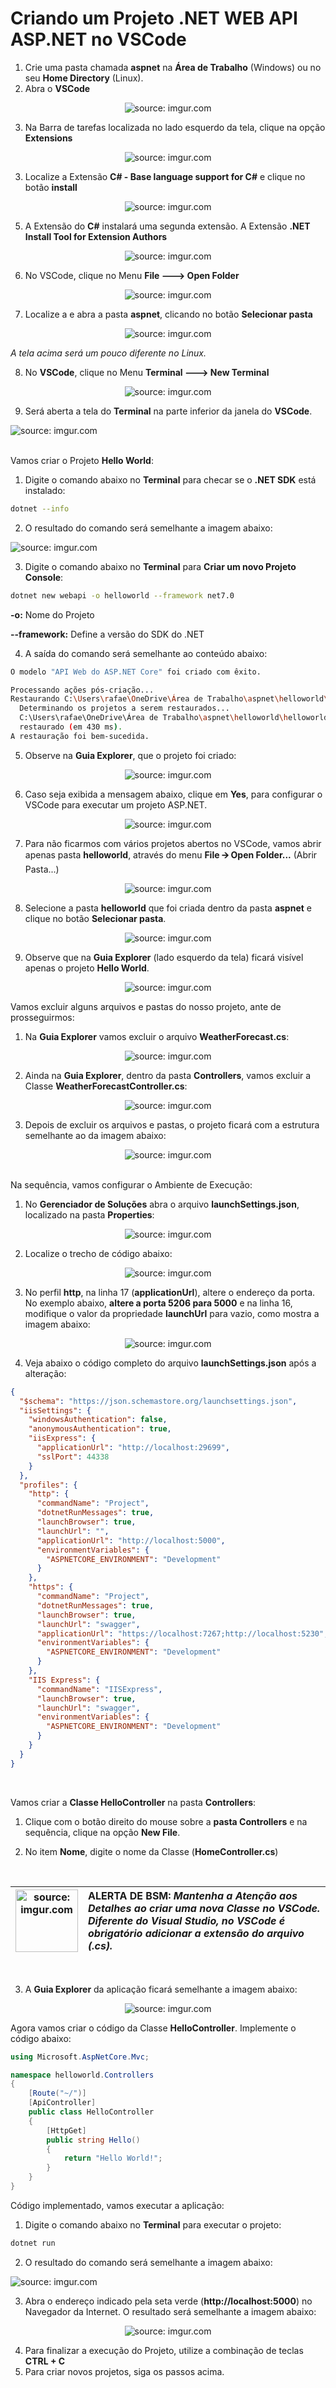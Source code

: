 <h1>Criando um Projeto .NET WEB API ASP.NET no VSCode</h1>



1. Crie uma pasta chamada **aspnet** na **Área de Trabalho** (Windows) ou no seu **Home Directory** (Linux).
2. Abra o **VSCode**

<div align="center"><img src="https://i.imgur.com/QYvTz5z.png" title="source: imgur.com" /></div>

3. Na Barra de tarefas localizada no lado esquerdo da tela, clique na opção **Extensions**

<div align="center"><img src="https://i.imgur.com/v5nFOS5.png" title="source: imgur.com" /></div>

3. Localize a Extensão **C# - Base language support for C#** e clique no botão **install**

<div align="center"><img src="https://i.imgur.com/jQCG40D.png" title="source: imgur.com" /></div>

5. A Extensão do **C#** instalará uma segunda extensão. A Extensão **.NET Install Tool for Extension Authors**

<div align="center"><img src="https://i.imgur.com/0hNn0Bj.png" title="source: imgur.com" /></div>

6. No VSCode, clique no Menu **File 🡒 Open Folder** 

<div align="center"><img src="https://i.imgur.com/TgvVW26.png" title="source: imgur.com" /></div>

7. Localize a e abra a pasta **aspnet**, clicando no botão **Selecionar pasta**

<div align="center"><img src="https://i.imgur.com/OV7U321.png" title="source: imgur.com" /></div>

*A tela acima será um pouco diferente no Linux.*

8. No **VSCode**, clique no Menu **Terminal 🡒 New Terminal**

<div align="center"><img src="https://i.imgur.com/4rdobXK.png?1" title="source: imgur.com" /></div>

9. Será aberta a tela do **Terminal** na parte inferior da janela do **VSCode**.

<div><img src="https://i.imgur.com/TlUpHOj.png" title="source: imgur.com" /></div>

<br />

Vamos criar o Projeto **Hello World**:

1. Digite o comando abaixo no **Terminal** para checar se o **.NET SDK** está instalado:

```bash
dotnet --info
```

2. O resultado do comando será semelhante a imagem abaixo:

<div><img src="https://i.imgur.com/ZXkgzPy.png" title="source: imgur.com" /></div>

3. Digite o comando abaixo no **Terminal** para **Criar um novo Projeto Console**:

```bash
dotnet new webapi -o helloworld --framework net7.0
```

**-o:** Nome do Projeto

**--framework:** Define a versão do SDK do .NET

4. A saída do comando será semelhante ao conteúdo abaixo:

```bash
O modelo "API Web do ASP.NET Core" foi criado com êxito.

Processando ações pós-criação...
Restaurando C:\Users\rafae\OneDrive\Área de Trabalho\aspnet\helloworld\helloworld.csproj:
  Determinando os projetos a serem restaurados...
  C:\Users\rafae\OneDrive\Área de Trabalho\aspnet\helloworld\helloworld.csproj 
  restaurado (em 430 ms).
A restauração foi bem-sucedida.
```

5. Observe na **Guia Explorer**, que o projeto foi criado:

<div align="center"><img src="https://i.imgur.com/FM5ofd3.png" title="source: imgur.com" /></div>

6. Caso seja exibida a mensagem abaixo, clique em **Yes**, para configurar o VSCode para executar um projeto ASP.NET.

<div align="center"><img src="https://i.imgur.com/SzoLNP6.png" title="source: imgur.com" /></div>

7. Para não ficarmos com vários projetos abertos no VSCode, vamos abrir apenas pasta **helloworld**, através do menu **File 🡪 Open Folder...** (Abrir Pasta...)

<div align="center"><img src="https://i.imgur.com/TgvVW26.png" title="source: imgur.com" /></div>

8. Selecione a pasta **helloworld** que foi criada dentro da pasta **aspnet** e clique no botão **Selecionar pasta**.

<div align="center"><img src="https://i.imgur.com/WtaXbWJ.png" title="source: imgur.com" /></div>

9. Observe que na **Guia Explorer** (lado esquerdo da tela) ficará visível apenas o projeto **Hello World**.

<div align="center"><img src="https://i.imgur.com/gWyyzJ4.png" title="source: imgur.com" /></div>

Vamos excluir alguns arquivos e pastas do nosso projeto, ante de prosseguirmos:

1. Na **Guia Explorer** vamos excluir o arquivo **WeatherForecast.cs**:

<div align="center"><img src="https://i.imgur.com/eHQxSak.png" title="source: imgur.com" /></div>

2. Ainda na **Guia Explorer**, dentro da pasta **Controllers**, vamos excluir a Classe **WeatherForecastController.cs**:

<div align="center"><img src="https://i.imgur.com/CnN43V6.png" title="source: imgur.com" /></div>

3. Depois de excluir os arquivos e pastas, o projeto ficará com a estrutura semelhante ao da imagem abaixo:

<div align="center"><img src="https://i.imgur.com/tnKo0qS.png" title="source: imgur.com" /></div>

<br />

Na sequência, vamos configurar o Ambiente de Execução:

1. No **Gerenciador de Soluções** abra o arquivo **launchSettings.json**, localizado na pasta **Properties**:

<div align="center"><img src="https://i.imgur.com/D7rfHmz.png" title="source: imgur.com" /></div>

2. Localize o trecho de código abaixo:

<div align="center"><img src="https://i.imgur.com/yxdtjy7.png" title="source: imgur.com" /></div>

3. No perfil **http**, na linha 17 (**applicationUrl**), altere o endereço da porta. No exemplo abaixo, **altere a porta 5206 para 5000** e na linha 16, modifique o valor da propriedade **launchUrl** para vazio, como mostra a imagem abaixo:

<div align="center"><img src="https://i.imgur.com/lOrHQyd.png" title="source: imgur.com" /></div>

4. Veja abaixo o código completo do arquivo **launchSettings.json** após a alteração:

```json
{
  "$schema": "https://json.schemastore.org/launchsettings.json",
  "iisSettings": {
    "windowsAuthentication": false,
    "anonymousAuthentication": true,
    "iisExpress": {
      "applicationUrl": "http://localhost:29699",
      "sslPort": 44338
    }
  },
  "profiles": {
    "http": {
      "commandName": "Project",
      "dotnetRunMessages": true,
      "launchBrowser": true,
      "launchUrl": "",
      "applicationUrl": "http://localhost:5000",
      "environmentVariables": {
        "ASPNETCORE_ENVIRONMENT": "Development"
      }
    },
    "https": {
      "commandName": "Project",
      "dotnetRunMessages": true,
      "launchBrowser": true,
      "launchUrl": "swagger",
      "applicationUrl": "https://localhost:7267;http://localhost:5230",
      "environmentVariables": {
        "ASPNETCORE_ENVIRONMENT": "Development"
      }
    },
    "IIS Express": {
      "commandName": "IISExpress",
      "launchBrowser": true,
      "launchUrl": "swagger",
      "environmentVariables": {
        "ASPNETCORE_ENVIRONMENT": "Development"
      }
    }
  }
}
```

<br />

Vamos criar a **Classe HelloController** na pasta **Controllers**:

1. Clique com o botão direito do mouse sobre a **pasta Controllers** e na sequência, clique na opção **New File**.

2. No item **Nome**, digite o nome da Classe (**HomeController.cs**)

<br />

| <img src="https://i.imgur.com/vVDBDG0.png" title="source: imgur.com" width="100px"/> | <div align="left"> **ALERTA DE BSM:** *Mantenha a Atenção aos Detalhes ao criar uma nova Classe no VSCode. Diferente do Visual Studio, no VSCode é obrigatório adicionar a extensão do arquivo (.cs).* </div> |
| ------------------------------------------------------------ | ------------------------------------------------------------ |

<br />

3. A **Guia Explorer** da aplicação ficará semelhante a imagem abaixo:

<div align="center"><img src="https://i.imgur.com/9uPJb14.png" title="source: imgur.com" /></div>

Agora vamos criar o código da Classe **HelloController**. Implemente o código abaixo:

```c#
using Microsoft.AspNetCore.Mvc;

namespace helloworld.Controllers
{
    [Route("~/")]
    [ApiController]
    public class HelloController
    {
        [HttpGet]
        public string Hello()
        {
            return "Hello World!";
        }
    }
}
```

Código implementado, vamos executar a aplicação:

1. Digite o comando abaixo no **Terminal** para executar o projeto:

```bash
dotnet run
```

2. O resultado do comando será semelhante a imagem abaixo:

<div><img src="https://i.imgur.com/Ff7ry3d.png" title="source: imgur.com" /></div>

3. Abra o endereço indicado pela seta verde (**http://localhost:5000**) no Navegador da Internet. O resultado será semelhante a imagem abaixo:

<div align="center"><img src="https://i.imgur.com/DUtpvJL.png" title="source: imgur.com" /></div>

4. Para finalizar a execução do Projeto, utilize a combinação de teclas **CTRL + C**
5. Para criar novos projetos, siga os passos acima.

